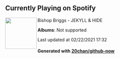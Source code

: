 ## Currently Playing on Spotify

[<img align="left" width="100" src="https://i.scdn.co/image/ab67616d0000b273cafe08a2f710e159b6f35171">](https://open.spotify.com/album/10XDik8bnbbPTfpO05tjwx)

Bishop Briggs - JEKYLL & HIDE

**Albums**: Not supported

Last updated at 02/22/2021 17:32

#### Generated with [20chan/github-now](https://github.com/20chan/github-now)


<!--
**20chan/20chan** is a ✨ _special_ ✨ repository because its `README.md` (this file) appears on your GitHub profile.

Here are some ideas to get you started:

- 🔭 I’m currently working on ...
- 🌱 I’m currently learning ...
- 👯 I’m looking to collaborate on ...
- 🤔 I’m looking for help with ...
- 💬 Ask me about ...
- 📫 How to reach me: ...
- 😄 Pronouns: ...
- ⚡ Fun fact: ...
-->

